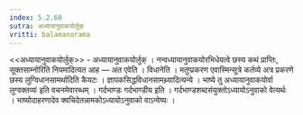 ```yaml
---
index: 5.2.60
sutra: अध्यायानुवाकयोर्लुक्
vritti: balamanorama
---
```


<<अध्यायानुवाकयोर्लुक्>> - अध्यायानुवाकयोर्लुक् । नन्वध्यायानुवाकयोरभिधेयत्वे छस्य कथं प्राप्तिः, सूक्तसाम्नोरिति नियमादित्यत आह — अत एवेति । विधानेति । मतुप्प्रकरण एवास्मिन्सूत्रे कर्तव्ये अत्र प्रकरणे छस्य लुग्विधानसामर्थादिति कैयटः । ज्ञापकसिद्धविधानसामथ्र्यादित्यन्ये । भाष्ये तु अध्यायानुवाकयोर्वा लुग्वक्तव्यः॑ इति वचनमेवारब्धम् । गर्दभाण्डः गर्दभाण्डीय इति । गर्दभाण्डशब्दसंयुक्तोऽध्यायोऽनुवाको वेत्यर्थः । भाष्योदाहरणादेव क्वचिदेतन्नामकोऽध्यायोऽनुवाको वाऽन्वेष्यः । 